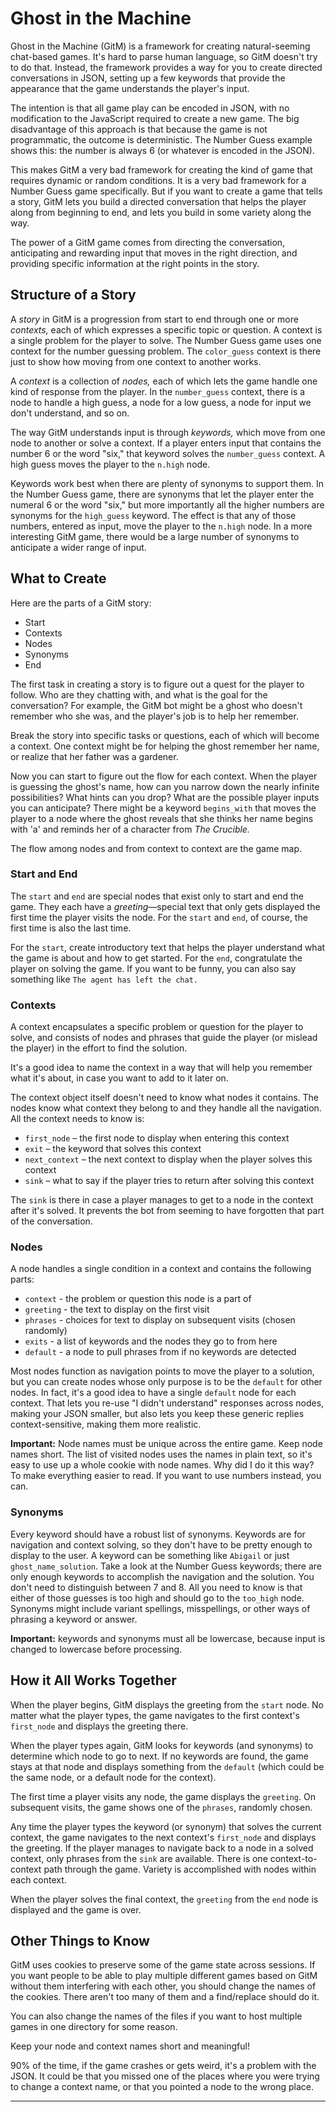 # Ghost in the Machine

Ghost in the Machine (GitM) is a framework for creating natural-seeming chat-based games.
It's hard to parse human language, so GitM doesn't try to do that. Instead, the
framework provides a way for you to create directed conversations in JSON, setting
up a few keywords that provide the appearance that the game understands the player's
input.

The intention is that all game play can be encoded in JSON, with no modification
to the JavaScript required to create a new game. The big disadvantage of this approach is that
because the game is not programmatic, the outcome is deterministic. The Number Guess
example shows this: the number is always 6 (or whatever is encoded in the JSON).

This makes GitM a very bad framework for creating the kind of game that requires
dynamic or random conditions. It is a very bad framework for a Number Guess game
specifically. But if you want to create a game that tells a story, GitM lets you
build a directed conversation that helps the player along from beginning to end, and
lets you build in some variety along the way.

The power of a GitM game comes from directing the conversation, anticipating and
rewarding input that moves in the right direction, and providing specific information
at the right points in the story.

## Structure of a Story

A *story* in GitM is a progression from start to end through one or more *contexts,*
each of which expresses a specific topic or question. A context is a single problem
for the player to solve. The Number Guess game uses one context for the number
guessing problem. The `color_guess` context is there just to show how moving from
one context to another works.

A *context* is a collection of *nodes,* each of which lets the game handle one
kind of response from the player. In the `number_guess` context, there is a node
to handle a high guess, a node for a low guess, a node for input we don't understand,
and so on.

The way GitM understands input is through *keywords,* which move from one node
to another or solve a context. If a player enters input that contains the number 6
or the word "six," that keyword solves the `number_guess` context. A high guess moves
the player to the `n.high` node.

Keywords work best when there are plenty of synonyms to support them. In the Number
Guess game, there are synonyms that let the player enter the numeral 6 or the word "six,"
but more importantly all the higher numbers are synonyms for the `high_guess` keyword.
The effect is that any of those numbers, entered as input, move the player to the
`n.high` node. In a more interesting GitM game, there would be a large number of
synonyms to anticipate a wider range of input.

## What to Create

Here are the parts of a GitM story:

- Start
- Contexts
- Nodes
- Synonyms
- End

The first task in creating a story is to figure out a quest for the player to
follow. Who are they chatting with, and what is the goal for the conversation?
For example, the GitM bot might be a ghost who doesn't remember who she was, and
the player's job is to help her remember.

Break the story into specific tasks or questions, each of which will become a context.
One context might be for helping the ghost remember her name, or realize that her
father was a gardener.

Now you can start to figure out the flow for each context. When the player is guessing
the ghost's name, how can you narrow down the nearly infinite possibilities? What
hints can you drop? What are the possible player inputs you can anticipate? There might
be a keyword `begins_with` that moves the player to a node where the ghost reveals
that she thinks her name begins with 'a' and reminds her of a character from *The Crucible.*

The flow among nodes and from context to context are the game map.

### Start and End

The `start` and `end` are special nodes that exist only to start and end the
game. They each have a *greeting*&mdash;special text that only gets displayed
the first time the player visits the node. For the `start` and `end`, of course,
the first time is also the last time.

For the `start`, create introductory text that helps the player understand what the
game is about and how to get started. For the `end`, congratulate the player on
solving the game. If you want to be funny, you can also say something like
`The agent has left the chat.`

### Contexts

A context encapsulates a specific problem or question for the player to solve, and
consists of nodes and phrases that guide the player (or mislead the player) in the
effort to find the solution.

It's a good idea to name the context in a way that will help you remember what it's
about, in case you want to add to it later on.

The context object itself doesn't need to know what nodes it contains. The nodes know
what context they belong to and they handle all the navigation. All the context needs to
know is:

- `first_node` &ndash; the first node to display when entering this context
- `exit` &ndash; the keyword that solves this context
- `next_context` &ndash; the next context to display when the player solves this context
- `sink` &ndash; what to say if the player tries to return after solving this context

The `sink` is there in case a player manages to get to a node in the context after
it's solved. It prevents the bot from seeming to have forgotten that part of the
conversation.

### Nodes

A node handles a single condition in a context and contains the following parts:

- `context` - the problem or question this node is a part of
- `greeting` - the text to display on the first visit
- `phrases` - choices for text to display on subsequent visits (chosen randomly)
- `exits` - a list of keywords and the nodes they go to from here
- `default` - a node to pull phrases from if no keywords are detected

Most nodes function as navigation points to move the player to a solution, but you
can create nodes whose only purpose is to be the `default` for other nodes. In fact,
it's a good idea to have a single `default` node for each context. That lets you
re-use "I didn't understand" responses across nodes, making your JSON smaller, but
also lets you keep these generic replies context-sensitive, making them more realistic.

**Important:** Node names must be unique across the entire game. Keep node names short.
The list of visited nodes uses the names in plain text, so it's easy to use up a whole
cookie with node names. Why did I do it this way? To make everything easier to read.
If you want to use numbers instead, you can.

### Synonyms

Every keyword should have a robust list of synonyms. Keywords are for navigation
and context solving, so they don't have to be pretty enough to display to the user.
A keyword can be something like `Abigail` or just `ghost_name_solution`. Take a look
at the Number Guess keywords; there are only enough keywords to accomplish the
navigation and the solution. You don't need to distinguish between 7 and 8. All you
need to know is that either of those guesses is too high and should go to the
`too_high` node. Synonyms might include variant spellings, misspellings, or other
ways of phrasing a keyword or answer.

**Important:** keywords and synonyms must all be lowercase, because input is changed
to lowercase before processing.

## How it All Works Together

When the player begins, GitM displays the greeting from the `start` node. No matter
what the player types, the game navigates to the first context's `first_node` and
displays the greeting there.

When the player types again, GitM looks for keywords (and synonyms) to determine
which node to go to next. If no keywords are found, the game stays at that node and
displays something from the `default` (which could be the same node, or a default
node for the context).

The first time a player visits any node, the game displays the `greeting`. On subsequent
visits, the game shows one of the `phrases`, randomly chosen.

Any time the player types the keyword (or synonym) that solves the current context,
the game navigates to the next context's `first_node` and displays the greeting. If
the player manages to navigate back to a node in a solved context, only phrases from
the `sink` are available. There is one context-to-context path through the game.
Variety is accomplished with nodes within each context.

When the player solves the final context, the `greeting` from the `end` node is
displayed and the game is over.

## Other Things to Know

GitM uses cookies to preserve some of the game state across sessions. If you want
people to be able to play multiple different games based on GitM without them
interfering with each other, you should change the names of the cookies. There aren't
too many of them and a find/replace should do it.

You can also change the names of the files if you want to host multiple games in one
directory for some reason.

Keep your node and context names short and meaningful!

90% of the time, if the game crashes or gets weird, it's a problem with the JSON. It could be that
you missed one of the places where you were trying to change a context name, or that
you pointed a node to the wrong place.


---

